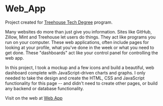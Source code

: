 # Web_App


Project created for <a href="http://www.teamtreehouse.com">Treehouse Tech Degree</a> program. 

Many websites do more than just give you information. Sites like GitHub, Zillow, Mint and Treehouse let users do things. They act like programs you run on your computer. These web applications, often include pages for looking at your profile, what you've done in the week or what you need to get done. These "dashboards" act like your control panel for controlling the web app.

In this project, I took  a mockup and a few icons and build a beautiful, web dashboard complete with JavaScript-driven charts and graphs. I only needed to take the design and create the HTML, CSS and JavaScript functionality for this  page -- and didn't need to create other pages, or build any backend or database functionality.

Visit on the web at <a href="http://kristengillette.github.io/Web_App/">Web App</a>
